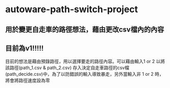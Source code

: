 # autoware-path-switch-project
## 用於變更自走車的路徑想法，藉由更改csv檔內的內容 
## 目前為v1!!!!!
目前的想法是藉由預錄路徑，用以選擇要走的路徑內容。可以藉由輸入1 or 2 以將該路徑(path_1.csv & path_2.csv) 存入決定自走車路徑的csv檔(path_decide.csv)中，為了以防錯誤的輸入導致暴走，另外當輸入非 1 or 2 時，將會將路徑速度設為零
